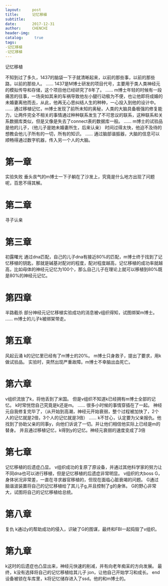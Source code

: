 ```yaml
---
layout:     post
title:      记忆移植
subtitle:   
date:       2017-12-31
author:     CHENCHI
header-img: 
catalog: 	 true
tags:
-记忆移植
-记忆移植
---
```


记忆移植

不知到过了多久，1437的脑袋一下子就清晰起来，以前的那些事，以前的那些路，以前的那些人。
……
1437是M博士研发的项目代号，主要用于类人类神经元的模拟传导和存储，这个项目他已经研究了8年了。
……
m博士年轻的时候有一段痛苦的往事，一场突如其来的车祸导致他左小腿行动极为不便，也让他即将成婚的未婚妻离他而去，从此，他再无心思纠结人生的种种，一心投入到他的设计中。
……
通过移植记忆，m博士发现了前所未知的奥秘，人类的大脑具备极强的修复能力，让两件完全不相关的事情通过种种联系发生了不可思议的联系，这种联系和关系数据库类似，但是又像是失去了connect表的数据库一般。
……
m博士的试验品是他的儿子，（他儿子是她未婚妻所生，后来认亲）
时间过得太快，他迫不及待的想教会他儿子所有的一切，所有的知识。
……
通过脑部谐振器，大脑的信息可以顺畅得通过数字机器，传入另一个人的大脑。

#  第一章
实验失败
垂头丧气的m博士一下子躺在了沙发上，究竟是什么地方出现了问题呢，百思不得其解。

#  第二章
寻子认亲

#  第三章
初露曙光
通过dna匹配，自己的儿子dna有接近80%的匹配，m博士终于找到了记忆移植的钥匙，那就是碱基对配对的程度，配对程度越高，记忆移植的成功率就越高，比如母体的神经元记忆为100个，那么自己儿子在理论上就可以移植到80%既是80%的神经元记忆。

#  第四章
半路截杀
部分神经元记忆移植实验成功的消息被v组织得知，试图绑架m博士。
……
m博士的儿子k被绑架带走。

# 第五章
风起云涌
k的记忆里已经有了m博士的20%。
m博士只身救子，提出了要求，用k做试验品。
实验时，突然出现严重故障。m博士不幸脑出血死亡。

# 第六章
v组织流放了k，将他丢到了米国。
但是v组织不知道k已经拥有m博士全部的记忆。
k时常恍惚自己究竟是k还是m。
……
很多小时候的事情穿插在了一起。
神经元自我修复完毕了，（从开始到高潮，神经元开始衰弱，整个过程被加快了，2个人的记忆就是2倍，3个人的记忆就是3倍）
……
k不甘心，认定要为父亲报仇。他找到了协助父亲的同事y，向他们诉说了一切。并让他们相信他实际上已经是m的替身。
并且通过移植记忆，k得到y的记忆。神经元衰弱的速度变成了3倍

# 第七章
记忆移植的后遗症凸显。
v组织成功的复原了原设备，并通过其他科学家的努力让不同dna也可以进行移植，但是记忆移植的后遗症非常明显。
v组织的大boss G，身体状况非常差，一直在寻求器官移植的，但现在面临心脏衰竭的问题。
G通过脑谐波装置将自己的记忆移植给了其儿子g,并且控制了g的身体。
G的野心非常大，试图将自己的记忆移植给总统。

#  第八章
复仇
k通过y的帮助成功的侵入，识破了G的图谋，最终和FBI一起捣毁了v组织。

# 第九章
k这时的后遗症也凸显出来，神经元快速的削减，并有向老年痴呆的方向发展。
最终，k没有选择将自己的记忆移植给其儿子 jon，让他自己开始学习和成长。
end
设备被锁在车库里，k将记忆储存进入了ssd。他的和m博士的。

